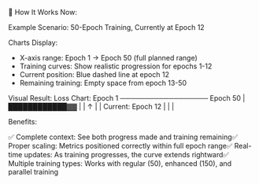  🚀 How It Works Now:

  Example Scenario: 50-Epoch Training, Currently at Epoch 12

  Charts Display:
  - X-axis range: Epoch 1 → Epoch 50 (full planned range)
  - Training curves: Show realistic progression for epochs 1-12
  - Current position: Blue dashed line at epoch 12
  - Remaining training: Empty space from epoch 13-50

  Visual Result:
  Loss Chart:
  Epoch 1 ────────────────── Epoch 50
       |████████████▓▓                |
       |            ↑                 |
       |      Current: Epoch 12       |
       |                              |

  Benefits:

  ✅ Complete context: See both progress made and training remaining✅ Proper scaling: Metrics positioned correctly within full
  epoch range✅ Real-time updates: As training progresses, the curve extends rightward✅ Multiple training types: Works with
  regular (50), enhanced (150), and parallel training